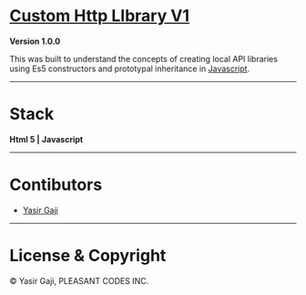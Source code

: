 # [Custom Http LIbrary V1](https://chlv1.netlify.app/) 

**Version 1.0.0**

This was built to understand the concepts of creating local API libraries using Es5 constructors and prototypal inheritance in [Javascript](https://developer.mozilla.org/en-US/docs/Web/javascript).

---
# Stack
**Html 5 |**
**Javascript**

---
# Contibutors
- [Yasir Gaji](yasirgaji.dev)

---
# License & Copyright

© Yasir Gaji, PLEASANT CODES INC.
